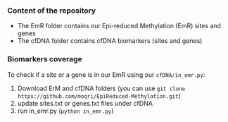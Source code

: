 ### Content of the repository 
- The EmR folder contains our Epi-reduced Methylation (EmR) sites and genes
- The cfDNA folder contains cfDNA biomarkers (sites and genes)

### Biomarkers coverage
To check if a site or a gene is in our EmR using our ```cfDNA/in_emr.py```:
1. Download ErM and cfDNA folders (you can use ```git clone https://github.com/moqri/EpiReduced-Methylation.git```)
1. update sites.txt or genes.txt files under cfDNA
2. run in_emr.py (```python in_emr.py```)
